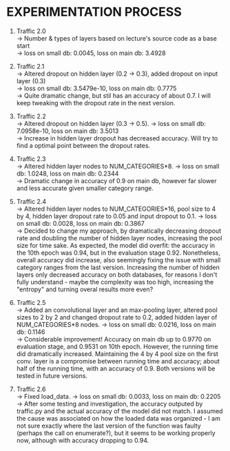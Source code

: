 # EXPERIMENTATION PROCESS  
  
1. Traffic 2.0  
    -> Number & types of layers based on lecture's source code as a base start  
    -> loss on small db: 0.0045, loss on main db: 3.4928  
  
2. Traffic 2.1  
    -> Altered dropout on hidden layer (0.2 -> 0.3),
       added dropout on input layer (0.3)  
    -> loss on small db: 3.5479e-10, loss on main db: 0.7775  
    -> Quite dramatic change, but stil has an accuracy of about 0.7. I will keep
       tweaking with the dropout rate in the next version.

3. Traffic 2.2  
    -> Altered dropout on hidden layer (0.3 -> 0.5).
    -> loss on small db: 7.0958e-10, loss on main db: 3.5013  
    -> Increase in hidden layer dropout has decreased accuracy. Will try to find a optimal point between the dropout rates.
  
4. Traffic 2.3  
    -> Altered hidden layer nodes to NUM_CATEGORIES*8.
    -> loss on small db: 1.0248, loss on main db: 0.2344  
    -> Dramatic change in accuracy of 0.9 on main db, however far slower and less accurate given smaller category range.  
  
5. Traffic 2.4  
    -> Altered hidden layer nodes to NUM_CATEGORIES*16, pool size to 4 by 4, hidden layer dropout rate to 0.05 and input dropout to 0.1.
    -> loss on small db: 0.0028, loss on main db: 0.3867  
    -> Decided to change my approach, by dramatically decreasing dropout rate and doubling the number of hidden layer nodes, increasing the pool size for time sake. As expected, the model did overfit: the accuracy in the 10th epoch was 0.94, but in the evaluation stage 0.92. Nonetheless, overall accuracy did increase, also seemingly fixing the issue with small category ranges from the last version. Increasing the number of hidden layers only decreased accuracy on both databases, for reasons I don't fully understand - maybe the complexity was too high, increasing the "entropy" and turning overal results more even?  

6. Traffic 2.5  
    -> Added an convolutional layer and an max-pooling layer, altered pool sizes to 2 by 2 and changed dropout rate to 0.2, added hidden layer of NUM_CATEGORIES*8 nodes.
    -> loss on small db: 0.0216, loss on main db: 0.1146  
    -> Considerable improvement! Accuracy on main db up to 0.9770 on evaluation stage, and 0.9531 on 10th epoch. However, the running time did dramatically increased. Maintaining the 4 by 4 pool size on the first conv. layer is a compromise between running time and accuracy; about half of the running time, with an accuracy of 0.9. Both versions will be tested in future versions.  

7. Traffic 2.6  
    -> Fixed load_data.
    -> loss on small db: 0.0033, loss on main db: 0.2205  
    -> After some testing and investigation, the accuracy outputed by traffic.py and the actual accuracy of the model did not match. I assumed the cause was associated on how the loaded data was organized - I am not sure exactly where the last version of the function was faulty (perhaps the call on enumerate?), but it seems to be working properly now, although with accuracy dropping to 0.94.
